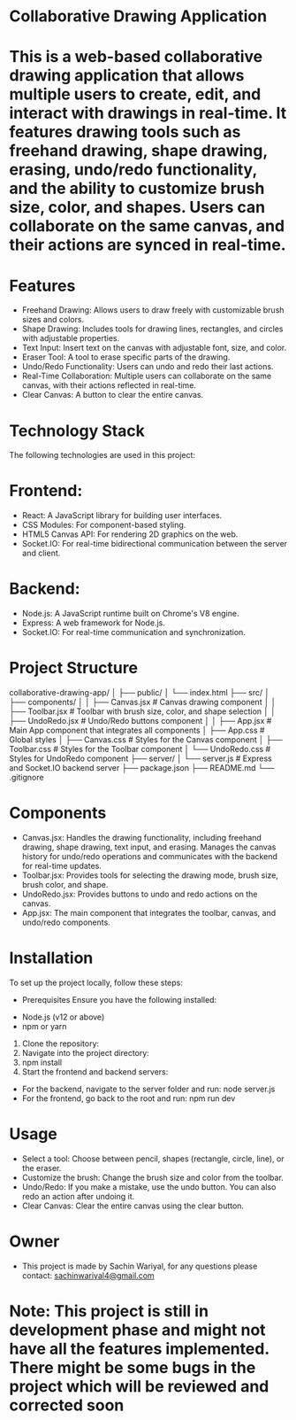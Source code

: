 # Collaborative Drawing Application
# This is a web-based collaborative drawing application that allows multiple users to create, edit, and interact with drawings in real-time. It features drawing tools such as freehand drawing, shape drawing, erasing, undo/redo functionality, and the ability to customize brush size, color, and shapes. Users can collaborate on the same canvas, and their actions are synced in real-time.

# Features
- Freehand Drawing: Allows users to draw freely with customizable brush sizes and colors.
- Shape Drawing: Includes tools for drawing lines, rectangles, and circles with adjustable properties.
- Text Input: Insert text on the canvas with adjustable font, size, and color.
- Eraser Tool: A tool to erase specific parts of the drawing.
- Undo/Redo Functionality: Users can undo and redo their last actions.
- Real-Time Collaboration: Multiple users can collaborate on the same canvas, with their actions reflected in real-time.
- Clear Canvas: A button to clear the entire canvas.

# Technology Stack
The following technologies are used in this project:

# Frontend:

- React: A JavaScript library for building user interfaces.
- CSS Modules: For component-based styling.
- HTML5 Canvas API: For rendering 2D graphics on the web.
- Socket.IO: For real-time bidirectional communication between the server and client.

# Backend:

- Node.js: A JavaScript runtime built on Chrome's V8 engine.
- Express: A web framework for Node.js.
- Socket.IO: For real-time communication and synchronization.

# Project Structure

collaborative-drawing-app/
│
├── public/
│   └── index.html
├── src/
│   ├── components/
│   │   ├── Canvas.jsx      # Canvas drawing component
│   │   ├── Toolbar.jsx     # Toolbar with brush size, color, and shape selection
│   │   ├── UndoRedo.jsx    # Undo/Redo buttons component
│   │   ├── App.jsx         # Main App component that integrates all components
│   ├── App.css             # Global styles
│   ├── Canvas.css          # Styles for the Canvas component
│   ├── Toolbar.css         # Styles for the Toolbar component
│   └── UndoRedo.css        # Styles for UndoRedo component
├── server/
│   └── server.js           # Express and Socket.IO backend server
├── package.json
├── README.md
└── .gitignore

# Components

- Canvas.jsx: Handles the drawing functionality, including freehand drawing, shape drawing, text input, and erasing. Manages the canvas history for undo/redo operations and communicates with the backend for real-time updates.
- Toolbar.jsx: Provides tools for selecting the drawing mode, brush size, brush color, and shape.
- UndoRedo.jsx: Provides buttons to undo and redo actions on the canvas.
- App.jsx: The main component that integrates the toolbar, canvas, and undo/redo components.

# Installation
To set up the project locally, follow these steps:

* Prerequisites
Ensure you have the following installed:

- Node.js (v12 or above)
- npm or yarn

1. Clone the repository: 
2. Navigate into the project directory:
3. npm install
4. Start the frontend and backend servers:
- For the backend, navigate to the server folder and run: node server.js
- For the frontend, go back to the root and run: npm run dev

# Usage
- Select a tool: Choose between pencil, shapes (rectangle, circle, line), or the eraser.
- Customize the brush: Change the brush size and color from the toolbar.
- Undo/Redo: If you make a mistake, use the undo button. You can also redo an action after undoing it.
- Clear Canvas: Clear the entire canvas using the clear button.

# Owner
- This project is made by Sachin Wariyal, for any questions please contact: sachinwariyal4@gmail.com

# Note: This project is still in development phase and might not have all the features implemented. There might be some bugs in the project which will be reviewed and corrected soon 